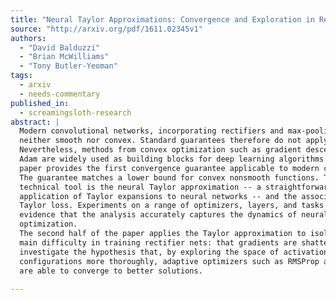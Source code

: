 ```yaml
---
title: "Neural Taylor Approximations: Convergence and Exploration in Rectifier   Networks"
source: "http://arxiv.org/pdf/1611.02345v1"
authors:
  - "David Balduzzi"
  - "Brian McWilliams"
  - "Tony Butler-Yeoman"
tags:
  - arxiv
  - needs-commentary
published_in:
  - screamingsloth-research
abstract: |
  Modern convolutional networks, incorporating rectifiers and max-pooling, are
  neither smooth nor convex. Standard guarantees therefore do not apply.
  Nevertheless, methods from convex optimization such as gradient descent and
  Adam are widely used as building blocks for deep learning algorithms. This
  paper provides the first convergence guarantee applicable to modern convnets.
  The guarantee matches a lower bound for convex nonsmooth functions. The key
  technical tool is the neural Taylor approximation -- a straightforward
  application of Taylor expansions to neural networks -- and the associated
  Taylor loss. Experiments on a range of optimizers, layers, and tasks provide
  evidence that the analysis accurately captures the dynamics of neural
  optimization.
  The second half of the paper applies the Taylor approximation to isolate the
  main difficulty in training rectifier nets: that gradients are shattered. We
  investigate the hypothesis that, by exploring the space of activation
  configurations more thoroughly, adaptive optimizers such as RMSProp and Adam
  are able to converge to better solutions.
  
---
```

